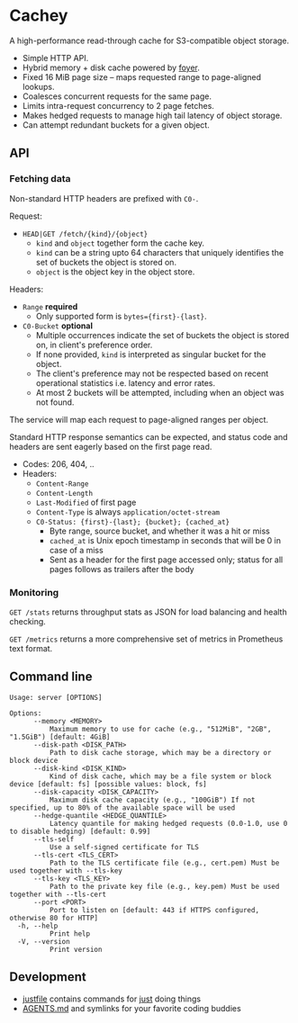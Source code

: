 # Cachey

A high-performance read-through cache for S3-compatible object storage.

- Simple HTTP API.
- Hybrid memory + disk cache powered by [foyer](https://foyer.rs/).
- Fixed 16 MiB page size – maps requested range to page-aligned lookups.
- Coalesces concurrent requests for the same page.
- Limits intra-request concurrency to 2 page fetches.
- Makes hedged requests to manage high tail latency of object storage.
- Can attempt redundant buckets for a given object.

## API

### Fetching data

Non-standard HTTP headers are prefixed with `C0-`.

Request:
- `HEAD|GET /fetch/{kind}/{object}`
  - `kind` and `object` together form the cache key.
  - `kind` can be a string upto 64 characters that uniquely identifies the set of buckets the object is stored on.
  - `object` is the object key in the object store.

Headers:
- `Range` **required**
  - Only supported form is `bytes={first}-{last}`.
- `C0-Bucket` **optional**
  - Multiple occurrences indicate the set of buckets the object is stored on, in client's preference order.
  - If none provided, `kind` is interpreted as singular bucket for the object.
  - The client's preference may not be respected based on recent operational statistics i.e. latency and error rates.
  - At most 2 buckets will be attempted, including when an object was not found.

The service will map each request to page-aligned ranges per object.

Standard HTTP response semantics can be expected, and status code and headers are sent eagerly based on the first page read.
- Codes: 206, 404, ..
- Headers:
  - `Content-Range`
  - `Content-Length`
  - `Last-Modified` of first page
  - `Content-Type` is always `application/octet-stream`
  - `C0-Status: {first}-{last}; {bucket}; {cached_at}`
    - Byte range, source bucket, and whether it was a hit or miss
    - `cached_at` is Unix epoch timestamp in seconds that will be 0 in case of a miss
    - Sent as a header for the first page accessed only; status for all pages follows as trailers after the body

### Monitoring

`GET /stats` returns throughput stats as JSON for load balancing and health checking.

`GET /metrics` returns a more comprehensive set of metrics in Prometheus text format.

## Command line

```
Usage: server [OPTIONS]

Options:
      --memory <MEMORY>
          Maximum memory to use for cache (e.g., "512MiB", "2GB", "1.5GiB") [default: 4GiB]
      --disk-path <DISK_PATH>
          Path to disk cache storage, which may be a directory or block device
      --disk-kind <DISK_KIND>
          Kind of disk cache, which may be a file system or block device [default: fs] [possible values: block, fs]
      --disk-capacity <DISK_CAPACITY>
          Maximum disk cache capacity (e.g., "100GiB") If not specified, up to 80% of the available space will be used
      --hedge-quantile <HEDGE_QUANTILE>
          Latency quantile for making hedged requests (0.0-1.0, use 0 to disable hedging) [default: 0.99]
      --tls-self
          Use a self-signed certificate for TLS
      --tls-cert <TLS_CERT>
          Path to the TLS certificate file (e.g., cert.pem) Must be used together with --tls-key
      --tls-key <TLS_KEY>
          Path to the private key file (e.g., key.pem) Must be used together with --tls-cert
      --port <PORT>
          Port to listen on [default: 443 if HTTPS configured, otherwise 80 for HTTP]
  -h, --help
          Print help
  -V, --version
          Print version
```

## Development

- [justfile](./justfile) contains commands for [just](https://just.systems/man/en/) doing things
- [AGENTS.md](./AGENTS.md) and symlinks for your favorite coding buddies
